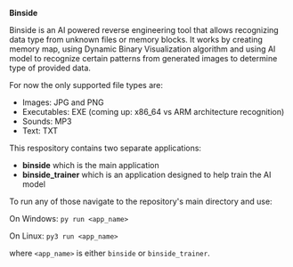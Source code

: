 **Binside**

Binside is an AI powered reverse engineering tool that allows recognizing data type from unknown files or memory blocks. It works by creating memory map, using Dynamic Binary Visualization algorithm and using AI model to recognize certain patterns from generated images to determine type of provided data.

For now the only supported file types are:

* Images: JPG and PNG
* Executables: EXE (coming up: x86_64 vs ARM architecture recognition)
* Sounds: MP3
* Text: TXT

This respository contains two separate applications:

* **binside** which is the main application
* **binside_trainer** which is an application designed to help train the AI model

To run any of those navigate to the repository's main directory and use:

On Windows: `py run <app_name>`

On Linux: `py3 run <app_name>`

where `<app_name>` is either `binside` or `binside_trainer`.
